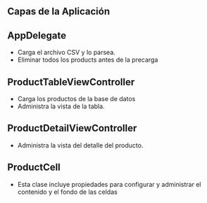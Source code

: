 
Capas de la Aplicación 
-
AppDelegate
-
- Carga el archivo CSV y lo parsea.
- Eliminar todos los products antes de la precarga

ProductTableViewController
-
- Carga los productos de la base de datos
- Administra la vista de la tabla.

ProductDetailViewController
 -
-  Administra la vista del detalle del producto.


ProductCell
-
- Esta clase incluye propiedades para configurar y administrar el contenido y el fondo de las celdas







 
 
